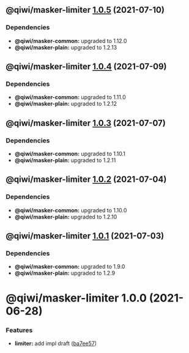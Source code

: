 ## @qiwi/masker-limiter [1.0.5](https://github.com/qiwi/masker/compare/@qiwi/masker-limiter@1.0.4...@qiwi/masker-limiter@1.0.5) (2021-07-10)





### Dependencies

* **@qiwi/masker-common:** upgraded to 1.12.0
* **@qiwi/masker-plain:** upgraded to 1.2.13

## @qiwi/masker-limiter [1.0.4](https://github.com/qiwi/masker/compare/@qiwi/masker-limiter@1.0.3...@qiwi/masker-limiter@1.0.4) (2021-07-09)





### Dependencies

* **@qiwi/masker-common:** upgraded to 1.11.0
* **@qiwi/masker-plain:** upgraded to 1.2.12

## @qiwi/masker-limiter [1.0.3](https://github.com/qiwi/masker/compare/@qiwi/masker-limiter@1.0.2...@qiwi/masker-limiter@1.0.3) (2021-07-07)





### Dependencies

* **@qiwi/masker-common:** upgraded to 1.10.1
* **@qiwi/masker-plain:** upgraded to 1.2.11

## @qiwi/masker-limiter [1.0.2](https://github.com/qiwi/masker/compare/@qiwi/masker-limiter@1.0.1...@qiwi/masker-limiter@1.0.2) (2021-07-04)





### Dependencies

* **@qiwi/masker-common:** upgraded to 1.10.0
* **@qiwi/masker-plain:** upgraded to 1.2.10

## @qiwi/masker-limiter [1.0.1](https://github.com/qiwi/masker/compare/@qiwi/masker-limiter@1.0.0...@qiwi/masker-limiter@1.0.1) (2021-07-03)





### Dependencies

* **@qiwi/masker-common:** upgraded to 1.9.0
* **@qiwi/masker-plain:** upgraded to 1.2.9

# @qiwi/masker-limiter 1.0.0 (2021-06-28)


### Features

* **limiter:** add impl draft ([ba7ee57](https://github.com/qiwi/masker/commit/ba7ee5703a108b6d18f50141f61d695bcd1c5a56))
